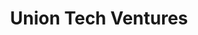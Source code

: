 ---
layout: firm_page
title: "Union Tech Ventures"
id: "uniontech.co.il"
permalink: "/uniontechventuresuniontech.co.il/"
website: "https://uniontech.co.il"
offices: "Tel Aviv (Israel)"
investment_stages: "Series A, Series B, Series C"
portfolio_companies: "Homez, Dynamic Yield, Via, AtBay, Eleos Health"
portfolio_link: "https://uniontech.co.il/#portfolio"
investment_markets: "Consumer, Data, Digital health, Gaming, Insurtech, Marketing, Mobility, Property, Retail"
founded_year: "2016"
description: "Union Tech Ventures is the technology investment arm of the Union Group, a family-owned Israeli holding company. They partner with entrepreneurs to build category-leading companies, leveraging their operational expertise and network to support the creation of global market leaders. They invest from Series A to Pre-IPO."
linkedin: "https://www.linkedin.com/company/uniontechventures"
twitter: ""
instagram: ""
team_page: "https://uniontech.co.il/#ourTeam"
investor_type: "Venture Capital, Family Office"
crunchbase: "https://www.crunchbase.com/organization/union-tech-ventures"
pitchbook: "https://pitchbook.com/profiles/investor/184476-79"

# SEO Optimization
meta_title: "Union Tech Ventures - VC Firm - projectstartups.com"
meta_description: "Union Tech Ventures, Union Tech Ventures is the technology investment arm of the Union Group, a family-owned Israeli holding company. They partner with entrepreneurs to bu..."
meta_keywords: "Union Tech Ventures, Consumer, Data, Digital health, Gaming, Insurtech, Marketing, Mobility, Property, Retail, VC firm, venture capital, startup investor, projectstartups.com"
canonical_url: "https://vc.projectstartups.com/uniontechventuresuniontech.co.il/"
---